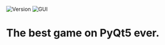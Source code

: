 ![Version](https://img.shields.io/badge/Version-Pre--Beta-important) ![GUI](https://img.shields.io/badge/GUI-PyQt5-brightgreen)

# The best game on PyQt5 ever.

